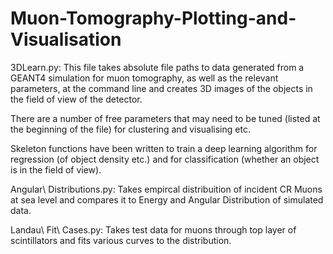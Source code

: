 # Muon-Tomography-Plotting-and-Visualisation

3DLearn.py:
This file takes absolute file paths to data generated from a GEANT4 simulation for muon tomography, as well as the relevant parameters, at the command line and creates 3D images of the objects in the field of view of the detector. 

There are a number of free parameters that may need to be tuned (listed at the beginning of the file) for clustering and visualising etc. 

Skeleton functions have been written to train a deep learning algorithm for regression (of object density etc.) and for classification (whether an object is in the field of view).



Angular\ Distributions.py:
Takes empircal distribuition of incident CR Muons at sea level and compares it to Energy and Angular Distribution of simulated data. 


Landau\ Fit\ Cases.py:
Takes test data for muons through top layer of scintillators and fits various curves to the distribution.


